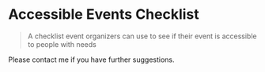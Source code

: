 # Accessible Events Checklist

> A checklist event organizers can use to see if their event is accessible to people with needs

Please contact me if you have further suggestions.
